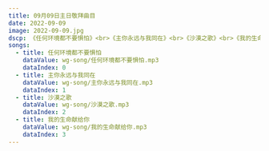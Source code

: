 ```yaml
---
title: 09月09日主日敬拜曲目
date: 2022-09-09
image: 2022-09-09.jpg
dscp: 《任何环境都不要惧怕》<br>《主你永远与我同在》<br>《沙漠之歌》<br>《我的生命献给你》
songs:
  - title: 任何环境都不要惧怕
    dataValue: wg-song/任何环境都不要惧怕.mp3
    dataIndex: 0
  - title: 主你永远与我同在
    dataValue: wg-song/主你永远与我同在.mp3
    dataIndex: 1
  - title: 沙漠之歌
    dataValue: wg-song/沙漠之歌.mp3
    dataIndex: 2
  - title: 我的生命献给你
    dataValue: wg-song/我的生命献给你.mp3
    dataIndex: 3
---
```


